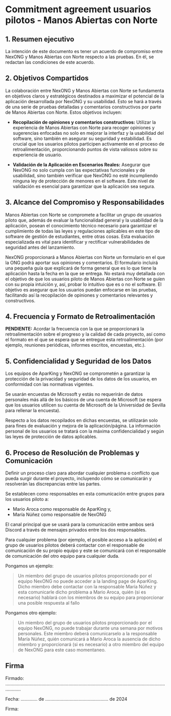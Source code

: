 # Commitment agreement usuarios pilotos - Manos Abiertas con Norte

## 1. Resumen ejecutivo
La intención de este documento es tener un acuerdo de compromiso entre NexONG y Manos Abiertas con Norte respecto a las pruebas. En él, se redactan las condiciones de este acuerdo. 

## 2. Objetivos Compartidos

La colaboración entre NexONG y Manos Abiertas con Norte se fundamenta en objetivos claros y estratégicos destinados a maximizar el potencial de la aplicación desarrollada por NexONG y su usabilidad. Esto se hará a través de una serie de pruebas detalladas y comentarios constructivos por parte de Manos Abiertas con Norte. 
Estos objetivos incluyen:

- **Recopilación de opiniones y comentarios constructivos:** Utilizar la experiencia de Manos Abiertas con Norte para recoger opiniones y sugerencias enfocadas no solo en mejorar la interfaz y la usabilidad del software, sino también en asegurar su seguridad y estabilidad. Es crucial que los usuarios pilotos participen activamente en el proceso de retroalimentación, proporcionando puntos de vista valiosos sobre su experiencia de usuario.

- **Validación de la Aplicación en Escenarios Reales:** Asegurar que NexONG no solo cumpla con las expectativas funcionales y de usabilidad, sino también verificar que NexONG no esté incumpliendo ninguna ley de protección de menores en el software. Este nivel de validación es esencial para garantizar que la aplicación sea segura.


## 3. Alcance del Compromiso y Responsabilidades

Manos Abiertas con Norte se compromete a facilitar un grupo de usuarios piloto que, además de evaluar la funcionalidad general y la usabilidad de la aplicación, posean el conocimiento técnico necesario para garantizar el cumplimiento de todas las leyes y regulaciones aplicables en este tipo de software de gestión de estudiantes, entre otras cosas. Esta evaluación especializada es vital para identificar y rectificar vulnerabilidades de seguridad antes del lanzamiento.

NexONG proporcionará a Manos Abiertas con Norte un formulario en el que la ONG podrá aportar sus opiniones y comentarios. El formulario incluirá una pequeña guía que explicará de forma general que es lo que tiene la aplicación hasta la fecha en la que se entrega. No estará muy detallada con el objetivo de que los usuarios piloto de Manos Abiertas con Norte se guíen con su propia intuición y, así, probar lo intuitivo que es o no el software. El objetivo es asegurar que los usuarios puedan enfocarse en las pruebas, facilitando así la recopilación de opiniones y comentarios relevantes y constructivos.

## 4. Frecuencia y Formato de Retroalimentación

**PENDIENTE:** Acordar la frecuencia con la que se proporcionará la retroalimentación sobre el progreso y la calidad de cada proyecto, así como el formato en el que se espera que se entregue esta retroalimentación (por ejemplo, reuniones periódicas, informes escritos, encuestas, etc.).



## 5. Confidencialidad y Seguridad de los Datos

Los equipos de AparKing y NexONG se comprometén a garantizar la protección de la privacidad y seguridad de los datos de los usuarios, en conformidad con las normativas vigentes. 

Se usarán encuestas de Microsoft y estás no requerirán de datos personales más allá de los básicos de una cuenta de Microsoft (se espera que los usuarios utilicen su cuenta de Microsoft de la Universidad de Sevilla para rellenar la encuesta).

Respecto a los datos recopilados en dichas encuestas, se utilizarán solo para fines de evaluación y mejora de la aplicación/página. La información personal de los usuarios se tratará con la máxima confidencialidad y según las leyes de protección de datos aplicables.



## 6. Proceso de Resolución de Problemas y Comunicación

Definir un proceso claro para abordar cualquier problema o conflicto que pueda surgir durante el proyecto, incluyendo cómo se comunicarán y resolverán las discrepancias entre las partes.

Se establecen como responsables en esta comunicación entre grupos para los usuarios piloto a: 
- Mario Aroca como responsable de AparKing y,
- María Núñez como responsable de NexONG

El canal principal que se usará para la comunicación entre ambos será Discord a través de mensajes privados entre los dos responsables.

Para cualquier problema (por ejemplo, el posible acceso a la aplicación) el grupo de usuarios pilotos deberá contactar con el responsable de comunicación de su propio equipo y este se comunicará con el responsable de comunicación del otro equipo para cualquier duda.

Pongamos un ejemplo:
 
> Un miembro del grupo de usuarios pilotos proporcionado por el equipo NexONG no puede acceder a la landing page de AparKing. Dicho miembro debe contactar con la responsable María Núñez y esta comunicarle dicho problema a Mario Aroca, quién (si es necesario) hablará con los miembros de su equipo para proporcionar una posible respuesta al fallo

Pongamos otro ejemplo:
> Un miembro del grupo de usuarios pilotos proporcionado por el equipo NexONG, no puede trabajar durante una semana por motivos personales. Este miembro deberá comunicarselo a la responsable María Núñez, quién comunicará a Mario Aroca la ausencia de dicho miembro y proporcionará (si es necesario) a otro miembro del equipo de NexONG para este caso momentaneo.


## Firma

Firmado:  ........................................................................................................................................

Fecha:    ............. de ................................................. de 2024

Firma:


</br>

</br>
